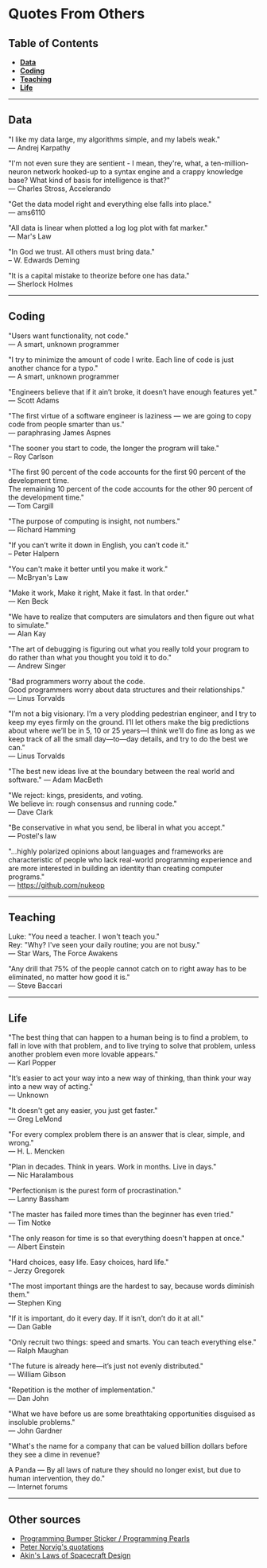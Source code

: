 Quotes From Others
=======

Table of Contents
----

- __[Data](#data)__
- __[Coding](#coding)__
- __[Teaching](#teaching)__
- __[Life](#life)__

----
Data
----

"I like my data large, my algorithms simple, and my labels weak."  
— Andrej Karpathy

"I'm not even sure they are sentient - I mean, they're, what, a ten-million-neuron network hooked-up to a syntax engine and a crappy knowledge base? What kind of basis for intelligence is that?"  
— Charles Stross, Accelerando

"Get the data model right and everything else falls into place."  
— ams6110

"All data is linear when plotted a log log plot with fat marker."  
— Mar's Law

"In God we trust. All others must bring data."   
– W. Edwards Deming

"It is a capital mistake to theorize before one has data."  
— Sherlock Holmes

----
Coding
----

"Users want functionality, not code."  
— A smart, unknown programmer

"I try to minimize the amount of code I write. Each line of code is just another chance for a typo."  
— A smart, unknown programmer

"Engineers believe that if it ain’t broke, it doesn’t have enough features yet."  
— Scott Adams

"The first virtue of a software engineer is laziness — we are going to copy code from people smarter than us."  
— paraphrasing James Aspnes

"The sooner you start to code, the longer the program will take."  
– Roy Carlson

"The first 90 percent of the code accounts for the first 90 percent of the development time.  
The remaining 10 percent of the code accounts for the other 90 percent of the development time."  
— Tom Cargill

"The purpose of computing is insight, not numbers."  
— Richard Hamming

"If you can’t write it down in English, you can’t code it."  
– Peter Halpern

"You can't make it better until you make it work."  
— McBryan's Law

"Make it work, Make it right, Make it fast. In that order."  
— Ken Beck

"We have to realize that computers are simulators and then figure out what to simulate."  
— Alan Kay

"The art of debugging is figuring out what you really told your program to do rather than what you thought you told it to do."  
— Andrew Singer

"Bad programmers worry about the code.   
Good programmers worry about data structures and their relationships."  
— Linus Torvalds

"I’m not a big visionary. I’m a very plodding pedestrian engineer, and I try to keep my eyes firmly on the ground. I’ll let others make the big predictions about where we’ll be in 5, 10 or 25 years—I think we’ll do fine as long as we keep track of all the small day—to—day details, and try to do the best we can."  
— Linus Torvalds 

"The best new ideas live at the boundary between the real world and software."
— Adam MacBeth

"We reject: kings, presidents, and voting.    
We believe in: rough consensus and running code."  
— Dave Clark

"Be conservative in what you send, be liberal in what you accept."  
— Postel's law

"…highly polarized opinions about languages and frameworks are characteristic of people who lack real-world programming experience and are more interested in building an identity than creating computer programs."   
— https://github.com/nukeop

----
Teaching
-----

Luke: "You need a teacher. I won't teach you."   
Rey: "Why? I've seen your daily routine; you are not busy."  
— Star Wars, The Force Awakens

"Any drill that 75% of the people cannot catch on to right away has to be eliminated, no matter how good it is."  
— Steve Baccari

----
Life
-----

"The best thing that can happen to a human being is to find a problem, to fall in love with that problem, and to live trying to solve that problem, unless another problem even more lovable appears."  
— Karl Popper

"It’s easier to act your way into a new way of thinking, than think your way into a new way of acting."  
— Unknown

"It doesn't get any easier, you just get faster."   
— Greg LeMond

"For every complex problem there is an answer that is clear, simple, and wrong."  
— H. L. Mencken

"Plan in decades. Think in years. Work in months. Live in days."  
— Nic Haralambous

"Perfectionism is the purest form of procrastination."   
— Lanny Bassham

"The master has failed more times than the beginner has even tried."  
— Tim Notke

"The only reason for time is so that everything doesn't happen at once."   
— Albert Einstein

"Hard choices, easy life. Easy choices, hard life."  
– Jerzy Gregorek

"The most important things are the hardest to say, because words diminish them."   
— Stephen King

"If it is important, do it every day. If it isn’t, don’t do it at all."   
— Dan Gable

"Only recruit two things: speed and smarts. You can teach everything else."   
— Ralph Maughan

"The future is already here—it’s just not evenly distributed."   
— William Gibson

"Repetition is the mother of implementation."   
— Dan John  

"What we have before us are some breathtaking opportunities disguised as insoluble problems."   
— John Gardner

"What's the name for a company that can be valued billion dollars before they see a dime in revenue?

A Panda — By all laws of nature they should no longer exist, but due to human intervention, they do."  
— Internet forums

-----
Other sources
-----

- [Programming Bumper Sticker / Programming Pearls](http://www.bowdoin.edu/~ltoma/teaching/cs340/spring05/coursestuff/Bentley_BumperSticker.pdf)
- [Peter Norvig's quotations](https://norvig.com/quotations.html)  
- [Akin's Laws of Spacecraft Design](https://spacecraft.ssl.umd.edu/akins_laws.html)
